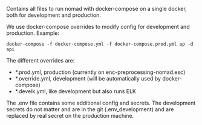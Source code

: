 Contains all files to run nomad with docker-compose on a single docker, both
for development and production.

We use docker-compose overrides to modify config for development and production. Example:
```
docker-compose -f docker-compose.yml -f docker-compose.prod.yml up -d api
```

The different overrides are:
- *.prod.yml, production (currently on enc-preprocessing-nomad.esc)
- *.override.yml, development (will be automatically used by docker-compose)
- *.develk.yml, like development but also runs ELK

The .env file contains some additional config and secrets. The development secrets do
not matter and are in the git (.env_development) and are replaced by real secret on
the production machine.